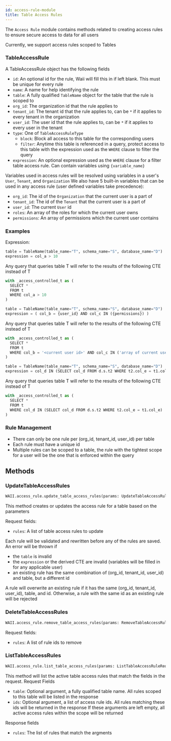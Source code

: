 ```yaml
---
id: access-rule-module
title: Table Access Rules
---
```



The `Access Rule` module contains methods related to creating access rules to ensure secure access to data for all users

Currently, we support access rules scoped to Tables

### TableAccessRule

A TableAccessRule object has the following fields
- `id`: An optional id for the rule, Waii will fill this in if left blank. This must be unique for every rule
- `name`: A name for help identifying the rule
- `table`: A fully qualified `TableName` object for the table that the rule is scoped to
- `org_id`: The organization id that the rule applies to
- `tenant_id`: The tenant id that the rule applies to, can be `*` if it applies to every tenant in the organization
- `user_id`: The user id that the rule applies to, can be `*` if it applies to every user in the tenant
- `type`: One of `TableAccessRuleType`
  - `block`: Block all access to this table for the corresponding users
  - `filter`: Anytime this table is referenced in a query, protect access to this table with the expression used as the `WHERE` clause to filter the query
- `expression`: An optional expression used as the `WHERE` clause for a filter table access rule. Can contain variables using `{variable_name}`

Variables used in access rules will be resolved using variables in a user's `User`, `Tenant`, and `Organization`
We also have 5 built-in variables that can be used in any access rule (user defined variables take precedence):
- `org_id`: The id of the `Organization` that the current user is a part of
- `tenant_id`: The id of the `Tenant` that the current user is a part of
- `user_id`: The current `User` id
- `roles`: An array of the roles for which the current user owns
- `permissions`: An array of permissions which the current user contains

### Examples
Expression: 
```python
table = TableName(table_name="T", schema_name="S", database_name="D")
expression = col_a > 10
```
Any query that queries table T will refer to the results of the following CTE instead of T
```python
with _access_controlled_t as (
  SELECT *
  FROM t 
  WHERE col_a > 10
)
```

```python
table = TableName(table_name="T", schema_name="S", database_name="D")
expression = ( col_b = {user_id} AND col_c IN ({permissions}) )
```
Any query that queries table T will refer to the results of the following CTE instead of T
```python
with _access_controlled_t as (
  SELECT *
  FROM t 
  WHERE col_b = '<current user id>' AND col_c IN ('array of current user permissions')
)
```

```python
table = TableName(table_name="T", schema_name="S", database_name="D")
expression = col_d IN (SELECT col_d FROM d.s.t2 WHERE t2.col_e = t1.col_e)
```
Any query that queries table T will refer to the results of the following CTE instead of T
```python
with _access_controlled_t as (
  SELECT *
  FROM t 
  WHERE col_d IN (SELECT col_d FROM d.s.t2 WHERE t2.col_e = t1.col_e)
)
```

### Rule Management
- There can only be one rule per (org_id, tenant_id, user_id) per table
- Each rule must have a unique id
- Multiple rules can be scoped to a table, the rule with the tightest scope for a user will be the one that is enforced within the query

## Methods

### UpdateTableAccessRules

```python
WAII.access_rule.update_table_access_rules(params: UpdateTableAccessRuleRequest)
```

This method creates or updates the access rule for a table based on the parameters

Request fields:
- `rules`: A list of table access rules to update

Each rule will be validated and rewritten before any of the rules are saved. An error will be thrown if
- the `table` is invalid
- the `expression` or the derived CTE are invalid (variables will be filled in for any applicable user)
- an existing rule has the same combination of (org_id, tenant_id, user_id) and table, but a different id

A rule will overwrite an existing rule if it has the same (org_id, tenant_id, user_id), table, and id. 
Otherwise, a rule with the same id as an existing rule will be rejected

### DeleteTableAccessRules
```python
WAII.access_rule.remove_table_access_rules(params: RemoveTableAccessRuleRequest)
```
Request fields:
- `rules`: A list of rule ids to remove

### ListTableAccessRules
```python
WAII.access_rule.list_table_access_rules(params: ListTableAccessRuleRequest) -> ListTableAccessRuleResponse
```

This method will list the active table access rules that match the fields in the request.
Request Fields
- `table`: Optional argument, a fully qualified table name. All rules scoped to this table will be listed in the response
- `ids`: Optional argument, a list of access rule ids. All rules matching these ids will be returned in the response
If these arguments are left empty, all active access rules within the scope will be returned

Response fields
- `rules`: The list of rules that match the argments

